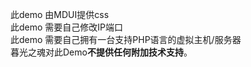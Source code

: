   此demo 由MDUI提供css<br> 
  此demo 需要自己修改IP端口<br> 
  此demo 需要自己拥有一台支持PHP语言的虚拟主机/服务器<br> 
  暮光之魂对此Demo<b>不提供任何附加技术支持</b>。 <br> 
